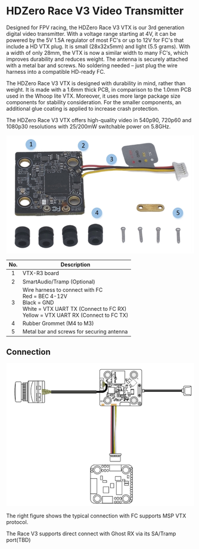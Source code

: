 # HDZero Race V3 Video Transmitter

Designed for FPV racing, the HDZero Race V3 VTX is our 3rd generation digital video transmitter. With a voltage range starting at 4V, it can be powered by the 5V 1.5A regulator of most FC's or up to 12V for FC's that include a HD VTX plug. It is small (28x32x5mm) and light (5.5 grams). With a width of only 28mm, the VTX is now a similar width to many FC's, which improves durability and reduces weight. The antenna is securely attached with a metal bar and screws. No soldering needed – just plug the wire harness into a compatible HD-ready FC.

The HDZero Race V3 VTX is designed with durability in mind, rather than weight. It is made with a 1.6mm thick PCB, in comparison to the 1.0mm PCB used in the Whoop lite VTX. Moreover, it uses more large package size components for stability consideration. For the smaller components, an additional glue coating is applied to increase crash protection.

The HDZero Race V3 VTX offers high-quality video in 540p90, 720p60 and 1080p30 resolutions with 25/200mW switchable power on 5.8GHz.

<img src="https://raw.githubusercontent.com/hd-zero/hdzero-vtx-docs/main/img/HDZero_RaceV3_intro_1.png" style="width:100">

| No. | Description                                                                                                                                                    |
| :-: | -------------------------------------------------------------------------------------------------------------------------------------------------------------- |
|  1  | VTX-R3 board                                                                                                                                                   |
|  2  | SmartAudio/Tramp (Optional)                                                                                                                                    |
|  3  | Wire harness to connect with FC<br />Red = BEC 4-12V<br />Black = GND<br />White = VTX UART TX (Connect to FC RX)<br />Yellow = VTX UART RX (Connect to FC TX) |
|  4  | Rubber Grommet (M4 to M3)                                                                                                                                      |
|  5  | Metal bar and screws for securing antenna                                                                                                                      |

## Connection

<img src="https://raw.githubusercontent.com/hd-zero/hdzero-vtx-docs/main/img/HDZero_RaceV3_intro_2.png" style="width:100">

The right figure shows the typical connection with FC supports MSP VTX protocol.

The Race V3 supports direct connect with Ghost RX via its SA/Tramp port(TBD)

